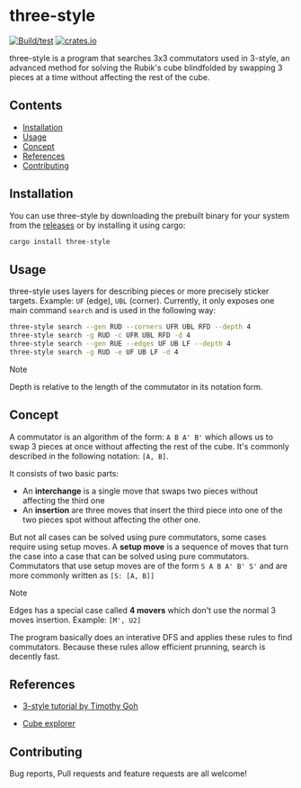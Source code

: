# three-style

[![Build/test](https://github.com/luckasRanarison/three-style/actions/workflows/ci.yml/badge.svg)](https://github.com/luckasRanarison/three-style/actions/workflows/ci.yml)
[![crates.io](https://img.shields.io/crates/v/three-style)](https://crates.io/crates/three-style)

three-style is a program that searches 3x3 commutators used in 3-style, an advanced method for solving the Rubik's cube blindfolded by swapping 3 pieces at a time without affecting the rest of the cube.

## Contents

- [Installation](#installation)
- [Usage](#usage)
- [Concept](#concept)
- [References](#concept)
- [Contributing](#contributing)

## Installation

You can use three-style by downloading the prebuilt binary for your system from the [releases](https://github.com/luckasRanarison/three-style/releases) or by installing it using cargo:

```bash
cargo install three-style
```

## Usage

three-style uses layers for describing pieces or more precisely sticker targets. Example: `UF` (edge), `UBL` (corner). Currently, it only exposes one main command `search` and is used in the following way:

```bash
three-style search --gen RUD --corners UFR UBL RFD --depth 4
three-style search -g RUD -c UFR UBL RFD -d 4
three-style search --gen RUE --edges UF UB LF --depth 4
three-style search -g RUD -e UF UB LF -d 4
```

> [!NOTE]
> Depth is relative to the length of the commutator in its notation form.

## Concept

A commutator is an algorithm of the form: `A B A' B'` which allows us to swap 3 pieces at once without affecting the rest of the cube. It's commonly described in the following notation: `[A, B]`.

It consists of two basic parts:

- An **interchange** is a single move that swaps two pieces without affecting the third one
- An **insertion** are three moves that insert the third piece into one of the two pieces spot without affecting the other one.

But not all cases can be solved using pure commutators, some cases require using setup moves. A **setup move** is a sequence of moves that turn the case into a case that can be solved using pure commutators. Commutators that use setup moves are of the form `S A B A' B' S'` and are more commonly written as `[S: [A, B]]`

> [!NOTE]
> Edges has a special case called **4 movers** which don't use the normal 3 moves insertion. Example: `[M', U2]`

The program basically does an interative DFS and applies these rules to find commutators. Because these rules allow efficient prunning, search is decently fast.

## References

- [3-style tutorial by Timothy Goh](https://youtu.be/Bq9oz1k5wP4?si=fC3Xi_7j0ehMaepG)

- [Cube explorer](http://kociemba.org/cube.htm)

## Contributing

Bug reports, Pull requests and feature requests are all welcome!
